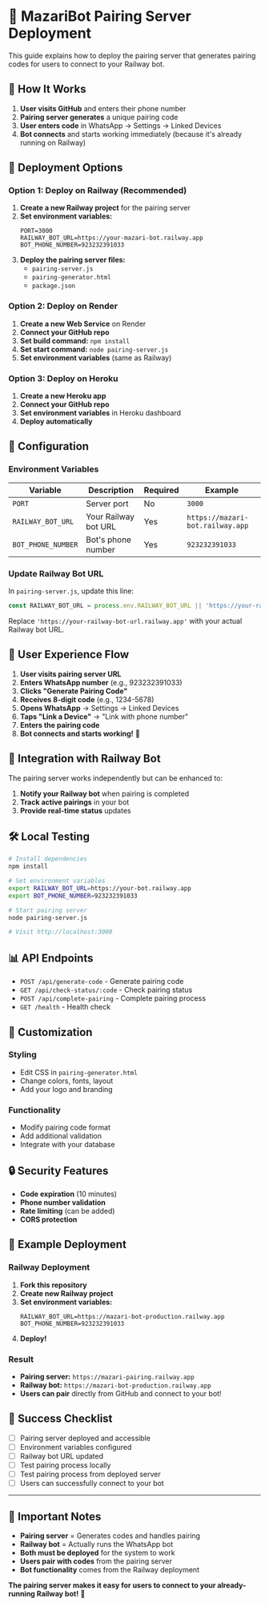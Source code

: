 # 🔐 MazariBot Pairing Server Deployment

This guide explains how to deploy the pairing server that generates pairing codes for users to connect to your Railway bot.

## 🎯 **How It Works**

1. **User visits GitHub** and enters their phone number
2. **Pairing server generates** a unique pairing code
3. **User enters code** in WhatsApp → Settings → Linked Devices
4. **Bot connects** and starts working immediately (because it's already running on Railway)

## 🚀 **Deployment Options**

### **Option 1: Deploy on Railway (Recommended)**

1. **Create a new Railway project** for the pairing server
2. **Set environment variables:**
   ```env
   PORT=3000
   RAILWAY_BOT_URL=https://your-mazari-bot.railway.app
   BOT_PHONE_NUMBER=923232391033
   ```
3. **Deploy the pairing server files:**
   - `pairing-server.js`
   - `pairing-generator.html`
   - `package.json`

### **Option 2: Deploy on Render**

1. **Create a new Web Service** on Render
2. **Connect your GitHub repo**
3. **Set build command:** `npm install`
4. **Set start command:** `node pairing-server.js`
5. **Set environment variables** (same as Railway)

### **Option 3: Deploy on Heroku**

1. **Create a new Heroku app**
2. **Connect your GitHub repo**
3. **Set environment variables** in Heroku dashboard
4. **Deploy automatically**

## 🔧 **Configuration**

### **Environment Variables**

| Variable | Description | Required | Example |
|----------|-------------|----------|---------|
| `PORT` | Server port | No | `3000` |
| `RAILWAY_BOT_URL` | Your Railway bot URL | Yes | `https://mazari-bot.railway.app` |
| `BOT_PHONE_NUMBER` | Bot's phone number | Yes | `923232391033` |

### **Update Railway Bot URL**

In `pairing-server.js`, update this line:
```javascript
const RAILWAY_BOT_URL = process.env.RAILWAY_BOT_URL || 'https://your-railway-bot-url.railway.app';
```

Replace `'https://your-railway-bot-url.railway.app'` with your actual Railway bot URL.

## 📱 **User Experience Flow**

1. **User visits pairing server URL**
2. **Enters WhatsApp number** (e.g., 923232391033)
3. **Clicks "Generate Pairing Code"**
4. **Receives 8-digit code** (e.g., 1234-5678)
5. **Opens WhatsApp** → Settings → Linked Devices
6. **Taps "Link a Device"** → "Link with phone number"
7. **Enters the pairing code**
8. **Bot connects and starts working!** 🎉

## 🔗 **Integration with Railway Bot**

The pairing server works independently but can be enhanced to:

1. **Notify your Railway bot** when pairing is completed
2. **Track active pairings** in your bot
3. **Provide real-time status** updates

## 🛠️ **Local Testing**

```bash
# Install dependencies
npm install

# Set environment variables
export RAILWAY_BOT_URL=https://your-bot.railway.app
export BOT_PHONE_NUMBER=923232391033

# Start pairing server
node pairing-server.js

# Visit http://localhost:3000
```

## 📊 **API Endpoints**

- `POST /api/generate-code` - Generate pairing code
- `GET /api/check-status/:code` - Check pairing status
- `POST /api/complete-pairing` - Complete pairing process
- `GET /health` - Health check

## 🎨 **Customization**

### **Styling**
- Edit CSS in `pairing-generator.html`
- Change colors, fonts, layout
- Add your logo and branding

### **Functionality**
- Modify pairing code format
- Add additional validation
- Integrate with your database

## 🔒 **Security Features**

- **Code expiration** (10 minutes)
- **Phone number validation**
- **Rate limiting** (can be added)
- **CORS protection**

## 📝 **Example Deployment**

### **Railway Deployment**

1. **Fork this repository**
2. **Create new Railway project**
3. **Set environment variables:**
   ```env
   RAILWAY_BOT_URL=https://mazari-bot-production.railway.app
   BOT_PHONE_NUMBER=923232391033
   ```
4. **Deploy!**

### **Result**
- **Pairing server:** `https://mazari-pairing.railway.app`
- **Railway bot:** `https://mazari-bot-production.railway.app`
- **Users can pair** directly from GitHub and connect to your bot!

## 🎯 **Success Checklist**

- [ ] Pairing server deployed and accessible
- [ ] Environment variables configured
- [ ] Railway bot URL updated
- [ ] Test pairing process locally
- [ ] Test pairing process from deployed server
- [ ] Users can successfully connect to your bot

---

## 🚨 **Important Notes**

- **Pairing server** = Generates codes and handles pairing
- **Railway bot** = Actually runs the WhatsApp bot
- **Both must be deployed** for the system to work
- **Users pair with codes** from the pairing server
- **Bot functionality** comes from the Railway deployment

**The pairing server makes it easy for users to connect to your already-running Railway bot!** 🎉
